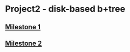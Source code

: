 Project2 - disk-based b+tree
=============
## [Milestone 1](https://github.com/hoon4233/Database-System/tree/master/project2/README_milestone1)

## [Milestone 2](https://github.com/hoon4233/Database-System/tree/master/project2/README_milestone2)

